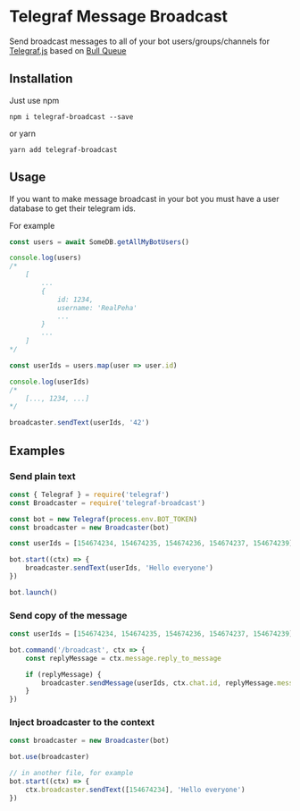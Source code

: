# Telegraf Message Broadcast
Send broadcast messages to all of your bot users/groups/channels for [Telegraf.js](https://github.com/telegraf/telegraf/) based on [Bull Queue](https://github.com/OptimalBits/bull)

## Installation
Just use npm

    npm i telegraf-broadcast --save
    
or yarn

    yarn add telegraf-broadcast

## Usage
If you want to make message broadcast in your bot you must have a user database to get their telegram ids.

For example

```js
const users = await SomeDB.getAllMyBotUsers()

console.log(users)
/*
    [
        ...
        {
            id: 1234,
            username: 'RealPeha'
            ...
        }
        ...
    ]
*/

const userIds = users.map(user => user.id)

console.log(userIds)
/*
    [..., 1234, ...]
*/

broadcaster.sendText(userIds, '42')
```

## Examples

### Send plain text

```javascript
const { Telegraf } = require('telegraf')
const Broadcaster = require('telegraf-broadcast')

const bot = new Telegraf(process.env.BOT_TOKEN)
const broadcaster = new Broadcaster(bot)

const userIds = [154674234, 154674235, 154674236, 154674237, 154674239]

bot.start((ctx) => {
    broadcaster.sendText(userIds, 'Hello everyone')
})

bot.launch()
```

### Send copy of the message

```javascript
const userIds = [154674234, 154674235, 154674236, 154674237, 154674239]

bot.command('/broadcast', ctx => {
    const replyMessage = ctx.message.reply_to_message

    if (replyMessage) {
        broadcaster.sendMessage(userIds, ctx.chat.id, replyMessage.message_id)
    }
})
```

### Inject broadcaster to the context
```javascript
const broadcaster = new Broadcaster(bot)

bot.use(broadcaster)

// in another file, for example
bot.start((ctx) => {
    ctx.broadcaster.sendText([154674234], 'Hello everyone')
})
```
